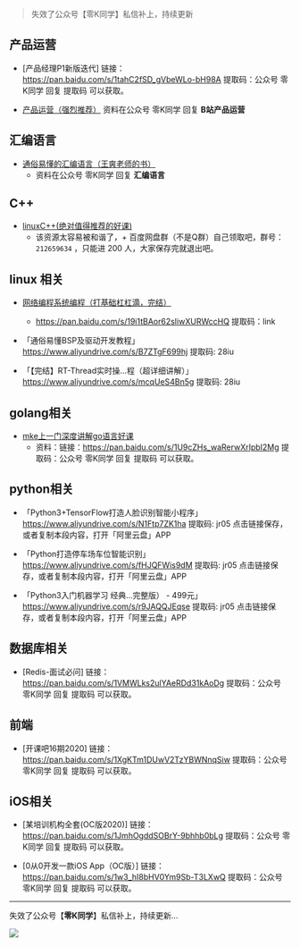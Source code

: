 
> 失效了公众号【零K同学】私信补上，持续更新

## 产品运营

- [产品经理P1新版迭代] 链接：https://pan.baidu.com/s/1tahC2fSD_gVbeWLo-bH98A 
提取码：公众号 零K同学 回复 提取码 可以获取。

- [产品运营（强烈推荐）](https://www.bilibili.com/video/BV1o7411h7xp?share_source=copy_web) 资料在公众号 零K同学 回复 **B站产品运营**

## 汇编语言

- [通俗易懂的汇编语言（王爽老师的书）](https://www.bilibili.com/video/BV1Wu411B72F?share_source=copy_web)
  - 资料在公众号 零K同学 回复 **汇编语言**

## C++

- [linuxC++(绝对值得推荐的好课)](https://www.bilibili.com/video/BV1G44y1575Y?share_source=copy_web)
  - 该资源太容易被和谐了，+ 百度网盘群（不是Q群）自己领取吧，群号：`212659634` ，只能进 200 人，大家保存完就退出吧。

## linux 相关

- [网络编程系统编程（打基础杠杠滴，完结）](https://www.bilibili.com/video/BV1iy4y1t7jL?share_source=copy_web)
  - https://pan.baidu.com/s/19i1tBAor62sIiwXURWccHQ 提取码：link

- 「通俗易懂BSP及驱动开发教程」https://www.aliyundrive.com/s/B7ZTgF699hj 提取码: 28iu

- 「【完结】RT-Thread实时操...程（超详细讲解）」https://www.aliyundrive.com/s/mcqUeS4Bn5g 提取码: 28iu


## golang相关

- [mke上一门深度讲解go语言好课](https://www.bilibili.com/video/BV1694y1Z7nA?share_source=copy_web)
  - 资料：链接：https://pan.baidu.com/s/1U9cZHs_waRerwXrIpbI2Mg 
	提取码：公众号 零K同学 回复 提取码 可以获取。


## python相关

- 「Python3+TensorFlow打造人脸识别智能小程序」https://www.aliyundrive.com/s/N1Ftp7ZK1ha 提取码: jr05
点击链接保存，或者复制本段内容，打开「阿里云盘」APP 

- 「Python打造停车场车位智能识别」https://www.aliyundrive.com/s/fHJQFWis9dM 提取码: jr05
点击链接保存，或者复制本段内容，打开「阿里云盘」APP

- 「Python3入门机器学习 经典...完整版） - 499元」https://www.aliyundrive.com/s/r9JAQQJEqse 提取码: jr05
点击链接保存，或者复制本段内容，打开「阿里云盘」APP 

## 数据库相关

- [Redis-面试必问] 链接：https://pan.baidu.com/s/1VMWLks2ulYAeRDd31kAoDg 
提取码：公众号 零K同学 回复 提取码 可以获取。

## 前端

- [开课吧16期2020] 链接：https://pan.baidu.com/s/1XgKTm1DUwV2TzYBWNnqSiw 
提取码：公众号 零K同学 回复 提取码 可以获取。


## iOS相关

- [某培训机构全套(OC版2020)] 链接：https://pan.baidu.com/s/1JmhOgddSOBrY-9bhhb0bLg 
提取码：公众号 零K同学 回复 提取码 可以获取。

- [0从0开发一款iOS App（OC版）] 链接：https://pan.baidu.com/s/1w3_hI8bHV0Ym9Sb-T3LXwQ 
提取码：公众号 零K同学 回复 提取码 可以获取。

-----

失效了公众号【**零K同学**】私信补上，持续更新...

![](https://cdn.jsdelivr.net/gh/kendall-cpp/blogPic@main/blog-img-02/公众号二维码.leozf4yvy34.jpg)